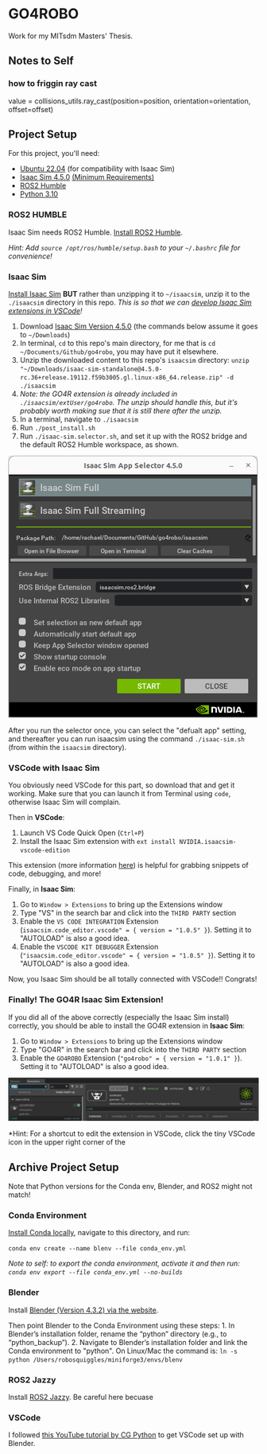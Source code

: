 # GO4ROBO

Work for my MITsdm Masters' Thesis.

## Notes to Self

### how to friggin ray cast

value = collisions_utils.ray_cast(position=position, orientation=orientation, offset=offset)


## Project Setup

For this project, you'll need:

- [Ubuntu 22.04](https://releases.ubuntu.com/jammy/) (for compatibility with Isaac Sim)
- [Isaac Sim 4.5.0](https://docs.isaacsim.omniverse.nvidia.com/latest/index.html) [(Minimum Requirements)](https://docs.isaacsim.omniverse.nvidia.com/latest/installation/requirements.html)
- [ROS2 Humble](https://docs.ros.org/en/humble/index.html)
- [Python 3.10](https://www.python.org/downloads/release/python-3100/)

### ROS2 HUMBLE

Isaac Sim needs ROS2 Humble. [Install ROS2 Humble](https://docs.ros.org/en/humble/Installation/Ubuntu-Install-Debs.html).

*Hint: Add `source /opt/ros/humble/setup.bash` to your `~/.bashrc` file for convenience!*

### Isaac Sim

[Install Isaac Sim](https://docs.isaacsim.omniverse.nvidia.com/latest/installation/install_workstation.html#workstation-setup) **BUT** rather than unzipping it to `~/isaacsim`, unzip it to the `./isaacsim` directory in this repo. *This is so that we can [develop Isaac Sim extensions in VSCode](https://isaac-sim.github.io/IsaacLab/main/source/overview/developer-guide/vs_code.html)!*

1. Download [Isaac Sim Version 4.5.0](https://docs.isaacsim.omniverse.nvidia.com/latest/installation/download.html#isaac-sim-latest-release) (the commands below assume it goes to `~/Downloads`)
2. In terminal, `cd` to this repo's main directory, for me that is `cd ~/Documents/Github/go4robo`, you may have put it elsewhere.
3. Unzip the downloaded content to this repo's `isaacsim` directory: `unzip "~/Downloads/isaac-sim-standalone@4.5.0-rc.36+release.19112.f59b3005.gl.linux-x86_64.release.zip" -d ./isaacsim`
4. *Note: the GO4R extension is already included in `./isaacsim/extUser/go4robo`. The unzip should handle this, but it's probably worth making sue that it is still there after the unzip.*
5. In a terminal, navigate to `./isaacsim`
6. Run `./post_install.sh`
7. Run `./isaac-sim.selector.sh`, and set it up with the ROS2 bridge and the default ROS2 Humble workspace, as shown.

![Isaac Sim Selector Setup](./_artifacts/isaacsim_selector.png)

After you run the selector once, you can select the "defualt app" setting, and thereafter you can run isaacsim using the command `./isaac-sim.sh` (from within the `isaacsim` directory).

### VSCode with Isaac Sim

You obviously need VSCode for this part, so download that and get it working. Make sure that you can launch it from Terminal using `code`, otherwise Isaac Sim will complain.

Then in **VSCode**:

1. Launch VS Code Quick Open (`Ctrl+P`)
2. Install the Isaac Sim extension with `ext install NVIDIA.isaacsim-vscode-edition`

This extension (more information [here](https://marketplace.visualstudio.com/items?itemName=NVIDIA.isaacsim-vscode-edition)) is helpful for grabbing snippets of code, debugging, and more!

Finally, in **Isaac Sim**:

1. Go to `Window > Extensions` to bring up the Extensions window
2. Type "VS" in the search bar and click into the `THIRD PARTY` section
3. Enable the `VS CODE INTEGRATION` Extension (`isaacsim.code_editor.vscode" = { version = "1.0.5" }`). Setting it to "AUTOLOAD" is also a good idea.
4. Enable the `VSCODE KIT DEBUGGER` Extension (`"isaacsim.code_editor.vscode" = { version = "1.0.5" }`). Setting it to "AUTOLOAD" is also a good idea.

Now, you Isaac Sim should be all totally connected with VSCode!! Congrats!

### Finally! The GO4R Isaac Sim Extension!

If you did all of the above correctly (especially the Isaac Sim install) correctly, you should be able to install the GO4R extension in **Isaac Sim**:

1. Go to `Window > Extensions` to bring up the Extensions window
2. Type "GO4R" in the search bar and click into the `THIRD PARTY` section
3. Enable the `GO4ROBO` Extension (`"go4robo" = { version = "1.0.1" }`). Setting it to "AUTOLOAD" is also a good idea.

![GO4ROBO Isaac Sim Extension](./_artifacts/isaacsim_ext.png)

*Hint: For a shortcut to edit the extension in VSCode, click the tiny VSCode icon in the upper right corner of the

## Archive Project Setup

Note that Python versions for the Conda env, Blender, and ROS2 might not match!

### Conda Environment

[Install Conda locally](https://docs.conda.io/projects/conda/en/latest/user-guide/install/index.html), navigate to this directory, and run:

`conda env create --name blenv --file conda_env.yml`

_Note to self: to export the conda environment, activate it and then run: `conda env export --file conda_env.yml --no-builds`_

### Blender

Install [Blender (Version 4.3.2) via the website](https://www.blender.org/download/).

Then point Blender to the Conda Environment using these steps:
    1. In Blender’s installation folder, rename the “python” directory (e.g., to “python_backup”).
    2. Navigate to Blender’s installation folder and link the Conda environment to "python". On Linux/Mac the command is: `ln -s python /Users/robosquiggles/miniforge3/envs/blenv`

### ROS2 Jazzy

Install [ROS2 Jazzy](https://docs.ros.org/en/jazzy/Installation/Ubuntu-Install-Debs.html). Be careful here becuase

### VSCode

I followed [this YouTube tutorial by CG Python](https://www.youtube.com/watch?v=_0srGXAzBZE) to get VSCode set up with Blender.
